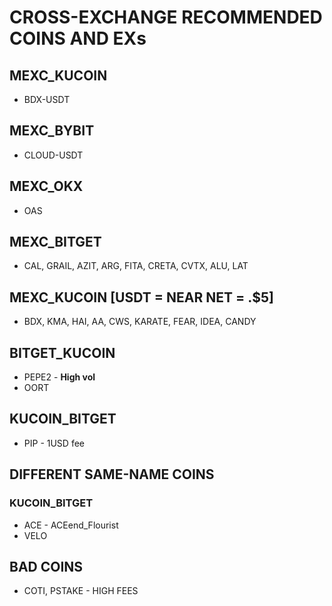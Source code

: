 # CROSS-EXCHANGE RECOMMENDED COINS AND EXs

## MEXC_KUCOIN
- BDX-USDT

## MEXC_BYBIT
- CLOUD-USDT

## MEXC_OKX
- OAS

## MEXC_BITGET
- CAL, GRAIL, AZIT, ARG, FITA, CRETA, CVTX, ALU, LAT
## MEXC_KUCOIN [USDT = NEAR NET = .$5]
- BDX, KMA, HAI, AA, CWS, KARATE, FEAR, IDEA, CANDY

## BITGET_KUCOIN
- PEPE2 - **High vol**
- OORT

## KUCOIN_BITGET
- PIP - 1USD fee

## DIFFERENT SAME-NAME COINS
### KUCOIN_BITGET
- ACE - ACEend_Flourist
- VELO

## BAD COINS
- COTI, PSTAKE - HIGH FEES